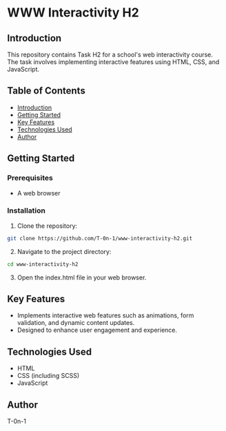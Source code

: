# WWW Interactivity H2

## Introduction
This repository contains Task H2 for a school's web interactivity course. The task involves implementing interactive features using HTML, CSS, and JavaScript.

## Table of Contents
- [Introduction](#introduction)
- [Getting Started](#getting-started)
- [Key Features](#key-features)
- [Technologies Used](#technologies-used)
- [Author](#author)

## Getting Started

### Prerequisites
- A web browser

### Installation
1. Clone the repository:
  ```bash
  git clone https://github.com/T-0n-1/www-interactivity-h2.git
```
2. Navigate to the project directory:
  ```bash
  cd www-interactivity-h2
```
3. Open the index.html file in your web browser.

## Key Features

- Implements interactive web features such as animations, form validation, and dynamic content updates.
- Designed to enhance user engagement and experience.

## Technologies Used

- HTML
- CSS (including SCSS)
- JavaScript

## Author

T-0n-1
